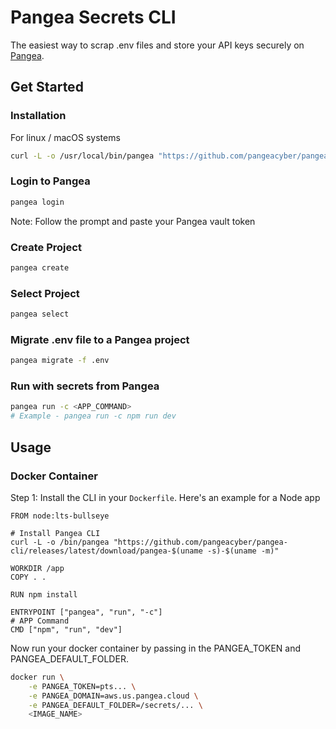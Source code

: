 # Pangea Secrets CLI

The easiest way to scrap .env files and store your API keys securely on [Pangea](https://pangea.cloud).

## Get Started

### Installation
For linux / macOS systems
```bash
curl -L -o /usr/local/bin/pangea "https://github.com/pangeacyber/pangea-cli/releases/latest/download/pangea-$(uname -s)-$(uname -m)" && chmod +x /usr/local/bin/pangea
```

### Login to Pangea
```bash
pangea login
```
Note: Follow the prompt and paste your Pangea vault token

### Create Project
```bash
pangea create
```

### Select Project
```bash
pangea select
```

### Migrate .env file to a Pangea project
```bash
pangea migrate -f .env
```

### Run with secrets from Pangea
```bash
pangea run -c <APP_COMMAND>
# Example - pangea run -c npm run dev
```

## Usage
### Docker Container
Step 1: Install the CLI in your `Dockerfile`. Here's an example for a Node app
```docker
FROM node:lts-bullseye

# Install Pangea CLI
curl -L -o /bin/pangea "https://github.com/pangeacyber/pangea-cli/releases/latest/download/pangea-$(uname -s)-$(uname -m)"

WORKDIR /app
COPY . .

RUN npm install

ENTRYPOINT ["pangea", "run", "-c"]
# APP Command
CMD ["npm", "run", "dev"]
```

Now run your docker container by passing in the PANGEA_TOKEN and PANGEA_DEFAULT_FOLDER.
```bash
docker run \
    -e PANGEA_TOKEN=pts... \
    -e PANGEA_DOMAIN=aws.us.pangea.cloud \
    -e PANGEA_DEFAULT_FOLDER=/secrets/... \
    <IMAGE_NAME>
```

